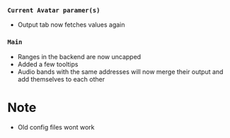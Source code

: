 ### `Current Avatar paramer(s)`
* Output tab now fetches values again

### `Main`
* Ranges in the backend are now uncapped
* Added a few tooltips
* Audio bands with the same addresses will now merge their output and add themselves to each other

# Note
* Old config files wont work